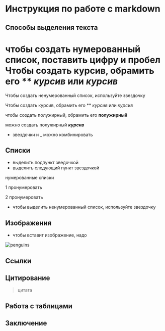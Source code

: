 # Инструкция по работе с markdown

## Способы выделения текста



чтобы создать нумерованный список, поставить цифру и пробел
Чтобы создать курсив, обрамить его **  *курсив* или _курсив_
=======
Чтобы создать ненумерованный список, используйте звездочку

Чтобы создать курсив,  обрамить его **  *курсив* или _курсив_


чтобы создать полужирный, обрамить его **полужирный**

можно создать полужирный _**курсив**_

* звездочки и _ можно комбинировать


## Списки

* выделить подпункт зведочкой
* выделить следующий пункт звездочкой

нумерованные списки

1 пронумеровать

2 пронумеровать



* чтобы выделить ненумерованный список, используйте звездочку


## Изображения

* чтобы вставит изображение, надо

![penguins](penguins.jpg)


## Ссылки

## Цитирование
>цитата


## Работа с таблицами

## Заключение
